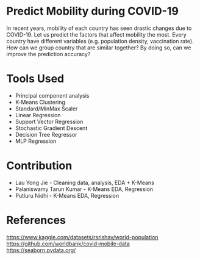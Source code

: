 # Predict Mobility during COVID-19
In recent years, mobility of each country has seen drastic changes due to COVID-19. Let us predict the factors that affect mobility the most. Every country have different variables (e.g. population density, vaccination rate). How can we group country that are similar together? By doing so, can we improve the prediction accuracy?

# Tools Used
- Principal component analysis
- K-Means Clustering
- Standard/MinMax Scaler
- Linear Regression
- Support Vector Regression
- Stochastic Gradient Descent
- Decision Tree Regressor
- MLP Regression

# Contribution
- Lau Yong Jie - Cleaning data, analysis, EDA + K-Means
- Palaniswamy Tarun Kumar - K-Means EDA, Regression
- Putluru Nidhi - K-Means EDA, Regression

# References
https://www.kaggle.com/datasets/rsrishav/world-population
https://github.com/worldbank/covid-mobile-data
https://seaborn.pydata.org/
